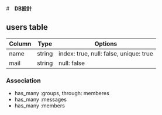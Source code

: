 #　**DB設計**

## users table

|Column|Type|Options|
|------|----|-------|
|name|string|index: true, null: false, unique: true|
|mail|string|null: false|

### Association
- has_many :groups, through: memberes
- has_many :messages
- has_many :members